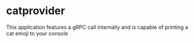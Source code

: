 # catprovider
This application features a gRPC call internally and is capable of printing a cat emoji to your console
